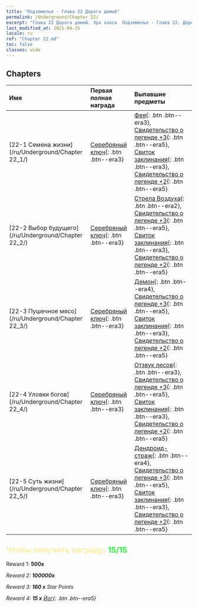 ```yaml
---
title: "Подземелье - Глава 22 Дорога домой"
permalink: /Underground/Chapter 22/
excerpt: "Глава 22 Дорога домой. Эра хаоса  Подземелье - Глава 22. Дорога домой"
last_modified_at: 2021-04-25
locale: ru
ref: "Chapter 22.md"
toc: false
classes: wide
---
```


## Chapters

  | Имя |  Первая полная награда | Выпавшие предметы |
  |:------------|:------------|:------------| 
  | [22-1 Семена жизни](/ru/Underground/Chapter 22_1/) | [Серебряный ключ](/ItemsRU/con_693/){: .btn .btn--era3} | [Фея](/ItemsRU/unt_262/){: .btn .btn--era3}, [Свидетельство о легенде +3](/ItemsRU/mat_88/){: .btn .btn--era5}, [Свиток заклинания](/ItemsRU/con_694/){: .btn .btn--era3}, [Свидетельство о легенде +2](/ItemsRU/mat_81/){: .btn .btn--era5} |
  | [22-2 Выбор будущего](/ru/Underground/Chapter 22_2/) | [Серебряный ключ](/ItemsRU/con_693/){: .btn .btn--era3} | [Стрела Воздуха](/ItemsRU/her_449/){: .btn .btn--era2}, [Свидетельство о легенде +3](/ItemsRU/mat_88/){: .btn .btn--era5}, [Свиток заклинания](/ItemsRU/con_694/){: .btn .btn--era3}, [Свидетельство о легенде +2](/ItemsRU/mat_81/){: .btn .btn--era5} |
  | [22-3 Пушечное мясо](/ru/Underground/Chapter 22_3/) | [Серебряный ключ](/ItemsRU/con_693/){: .btn .btn--era3} | [Демон](/ItemsRU/unt_229/){: .btn .btn--era4}, [Свидетельство о легенде +3](/ItemsRU/mat_88/){: .btn .btn--era5}, [Свиток заклинания](/ItemsRU/con_694/){: .btn .btn--era3}, [Свидетельство о легенде +2](/ItemsRU/mat_81/){: .btn .btn--era5} |
  | [22-4 Уловки богов](/ru/Underground/Chapter 22_4/) | [Серебряный ключ](/ItemsRU/con_693/){: .btn .btn--era3} | [Отзвук лесов](/ItemsRU/her_465/){: .btn .btn--era3}, [Свидетельство о легенде +3](/ItemsRU/mat_88/){: .btn .btn--era5}, [Свиток заклинания](/ItemsRU/con_694/){: .btn .btn--era3}, [Свидетельство о легенде +2](/ItemsRU/mat_81/){: .btn .btn--era5} |
  | [22-5 Суть жизни](/ru/Underground/Chapter 22_5/) | [Серебряный ключ](/ItemsRU/con_693/){: .btn .btn--era3} | [Дендроид-страж](/ItemsRU/unt_203/){: .btn .btn--era4}, [Свидетельство о легенде +3](/ItemsRU/mat_88/){: .btn .btn--era5}, [Свиток заклинания](/ItemsRU/con_694/){: .btn .btn--era3}, [Свидетельство о легенде +2](/ItemsRU/mat_81/){: .btn .btn--era5} |


## <span style="color: #ffeea0">Чтобы получить награду: </span><span style="color: #27f73a">15/15</span>

 Reward 1:  **500x** <i class="fas fa-gem"/>

 Reward 2:  **100000x** <i class="fas fa-coins"/>

 Reward 3: **160 x** Star Points

 Reward 4: **15 x** [Йог](/ItemsRU/her_377/){: .btn .btn--era5}

